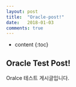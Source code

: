 ```yaml
---
layout: post
title:  "Oracle-post!"
date:   2018-01-03
comments: true
---
```


* content
{:toc}

## Oracle Test Post!

Oralce 테스트 게시글입니다.
